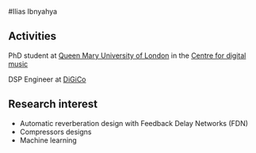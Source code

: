 #Ilias Ibnyahya

## Activities

PhD student at [Queen Mary University of London](https://www.qmul.ac.uk/) in the [Centre for digital music](http://c4dm.eecs.qmul.ac.uk/)

DSP Engineer at [DiGiCo](https://digico.biz/)

## Research interest 
- Automatic reverberation design with Feedback Delay Networks (FDN)
- Compressors designs
- Machine learning
